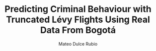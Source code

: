 ---
paperId: 37
author: Mateo Dulce Rubio
publicationauthor: Dulce Rubio, M.
title: Predicting Criminal Behaviour with Truncated Lévy Flights Using Real Data From Bogotá
pdf: Oral_Mateo_Dulce.pdf
poster: --
slide: Slide_Mateo_Dulce.pdf
alt: --
type: Oral & Poster
topic: Machine Learning Applications
link: --
conference: neurips
year: 2018
tags: neurips-2018-op
location: Montreal, Canada
---